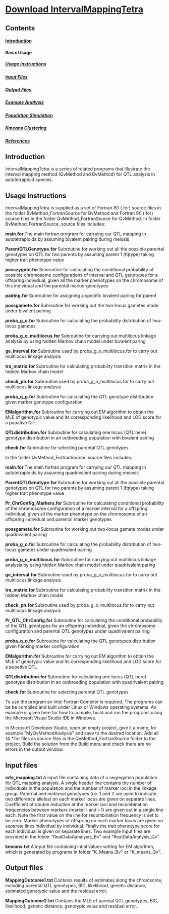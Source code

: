 # [Download IntervalMappingTetra](https://github.com/JingChen1114/IntervalMappingTetra/archive/master.zip)

<h2> Contents </h2>

#### [Introduction](https://github.com/JingChen1114/IntervalMappingTetra#-Introduction-)

#### Basix Usage

##### [Usage Instructions](https://github.com/JingChen1114/IntervalMappingTetra#-usage-instructions-)

##### [Input Files](https://github.com/JingChen1114/IntervalMappingTetra#-input-files-)

##### [Output Files](https://github.com/JingChen1114/IntervalMappingTetra#-output-files-)

##### [Example Analysis](https://github.com/JingChen1114/IntervalMappingTetra#-example-analysis-)

##### [Population Simulation](https://github.com/JingChen1114/IntervalMappingTetra#-population-simulation-)

##### [Kmeans Clustering](https://github.com/JingChen1114/IntervalMappingTetra#-kmeans-clustering-)

##### [References](https://github.com/JingChen1114/IntervalMappingTetra#-references-)

<h2> Introduction </h2>

IntervalMappingTetra is a series of related programs that illustrate the interval mapping method (QvMethod and BvMethod) for QTL analysis in autotetraploid species.

<h2> Usage Instructions </h2>

IntervalMappingTetra is supplied as a set of Fortran 90 (.for) source files in the folder BvMethod_FortranSource for BvMethod and Fortran 90 (.for) source files in the folder QvMethod_FortranSource for QvMethod. In folder BvMethod_FortranSource, source files includes:

<b> main.for </b>
The main fortran program for carrying our QTL mapping in autotetraploids by assuming bivalent pairing during meiosis

<b> ParentQTLGenotype.for </b>
Subroutine for working out all the possible parental genotypes on QTL for two parents by assuming parent 1 (fqtype) taking higher trait phenotype value

<b> posszygote.for </b>
Subroutine for calculating the conditional probability of possible chromosome configurations of interval and QTL genotypes for a offspring individual, given all the marker phenotypes on the chromosome of this individual and the parental marker genotypes

<b> pairing.for </b>
Subroutine for assigning a specific bivalent pairing for parent

<b> possgamete.for </b>
Subroutine for working out the two-locus gametes mode under bivalent pairing

<b> proba_g_o.for </b>
Subroutine for calculating the probability distribution of two-locus gametes

<b> proba_g_o_multilocus.for </b>
Subroutine for carrying out multilocus linkage analysis by using hidden Markov chain model under bivalent paring

<b> ge_interval.for </b>
Subroutine used by proba_g_o_multilocus.for to carry out multilocus linkage analysis

<b> tra_matrix.for </b>
Subroutine for calculating probability transition matrix in the hidden Markov chain model

<b> check_ph.for </b>
Subroutine used by proba_g_o_multilocus.for to carry out multilocus linkage analysis

<b> proba_q_g.for </b>
Subroutine for calculating the QTL genotype distribution given marker genotype configuration

<b> EMalgorithm.for </b>
Subroutine for carrying out EM algorithm to obtain the MLE of genotypic value and its corresponding likelihood and LOD score for a pupative QTL

<b> QTLdistribution.for </b>
Subroutine for calculating one locus (QTL here) genotype distribution in an outbreeding population with bivalent pairing

<b> check.for </b>
Subroutine for selecting parental QTL genotypes



In the folder QvMethod_FortranSource, source files includes:

<b> main.for </b>
The main fortran program for carrying our QTL mapping in autotetraploids by assuming quadrivalent pairing during meiosis

<b> ParentQTLGenotype.for </b>
Subroutine for working out all the possible parental genotypes on QTL for two parents by assuming parent 1 (fqtype) taking higher trait phenotype value

<b> Pr_ChrConfig_Markers.for </b>
Subroutine for calculating conditional probability of the chromosome configuration of a marker interval for a offspring individual, given all the marker phenotype on the chromosome of an offspring individual and parental marker genotypes

<b> possgamete.for </b>
Subroutine for working out two-locus gamete modes under quadrivalent pairing

<b> proba_g_o.for </b>
Subroutine for calculating the probability distribution of two-locus gametes under quadrivalent pairing

<b> proba_g_o_multilocus.for </b>
Subroutine for carrying out multilocus linkage analysis by using hidden Markov chain model under quadrivalent paring

<b> ge_interval.for </b>
Subroutine used by proba_g_o_multilocus.for to carry out multilocus linkage analysis

<b> tra_matrix.for </b>
Subroutine for calculating probability transition matrix in the hidden Markov chain model

<b> check_ph.for </b>
Subroutine used by proba_g_o_multilocus.for to carry out multilocus linkage analysis

<b> Pr_QTL_ChrConfig.for </b>
Subroutine for calculating the conditional probability of the QTL genotypes for an offspring individual, given the chromosome configuration and parental QTL genotypes under quadrivalent pairing

<b> proba_q_q.for </b>
Subroutine for calculating the QTL genotypes distribution given flanking marker configuration

<b> EMalgorithm.for </b>
Subroutine for carrying out EM algorithm to obtain the MLE of genotypic value and its corresponding likelihood and LOD score for a pupative QTL

<b> QTLdistribution.for </b>
Subroutine for calculating one locus (QTL here) genotype distribution in an outbreeding population with quadrivalent pairing

<b> check.for </b>
Subroutine for selecting parental QTL genotypes

To use the program an Intel Fortran Compiler is required. The programs can be be compiled and built under Linux or Windows operating systems.
An example is given here for how to compile, build and run the programs using the Microsoft Visual Studio IDE in Windows.

In Microsoft Developer Studio, open an empty project, give it a name, for example "MyQvMethodAnalysis" and save to the desired location. Add all 14 *.for files as source files in the QvMethod_FortranSource folder to the project.
Build the solution from the Build menu and check there are no errors in the output window. 

<h2> Input files </h2>

<b> info_mapping.txt </b>
A input file containing data of a segregation population for QTL mapping analysis. A single header line contains the number of individuals in the population and the number of marker loci in the linkage group.  Paternal and maternal genotypes (i.e. 1 and 2 are used to indicate two difference alleles) on each marker locus are given on separate lines.  Coefficient of double reduction at the marker loci and recombination frequencies between markers (marker i and i-1) are given out in a single line each. Note the first value on the line for recombination frequency is set to be zero. Marker phenotypes of offspring on each marker locus are given on separate lines individual by individual. Finally the trait phenotype score for each individual is given on separate lines. Two example input files are provided in the folder "RealDataAanalysis_Bv" and "RealDataAnalysis_Qv".

<b> kmeans.txt </b>
A input file containing intial values setting for EM algorithm, which is generated by programs in folder "K_Means_Bv" or "K_means_Qv".

<h2> Output files </h2>

<b> MappingOutcome1.txt </b>
Contains results of estimates along the chromsome, including parental QTL genotypes, BIC, likelihood, genetic distance, estimated genotypic value and the residual error.

<b> MappingOutcome2.txt </b>
Contains the MLE of parenal QTL genotypes, BIC, likelihood, genetic distance, genotypic value and residual error. 
